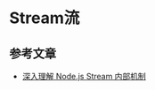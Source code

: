 # Stream流








## 参考文章

- [深入理解 Node.js Stream 内部机制](http://taobaofed.org/blog/2017/08/31/nodejs-stream/)